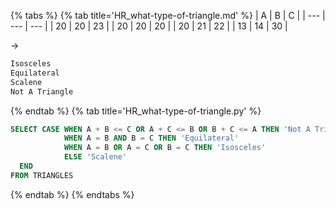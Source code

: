 {% tabs %}
{% tab title='HR_what-type-of-triangle.md' %}
| A   | B   | C   |
| --- | --- | --- |
| 20  | 20  | 23  |
| 20  | 20  | 20  |
| 20  | 21  | 22  |
| 13  | 14  | 30  |

->

```txt
Isosceles
Equilateral
Scalene
Not A Triangle
```

{% endtab %}
{% tab title='HR_what-type-of-triangle.py' %}

```sql
SELECT CASE WHEN A + B <= C OR A + C <= B OR B + C <= A THEN 'Not A Triangle'
            WHEN A = B AND B = C THEN 'Equilateral'
            WHEN A = B OR A = C OR B = C THEN 'Isosceles'
            ELSE 'Scalene'
  END
FROM TRIANGLES
```

{% endtab %}
{% endtabs %}